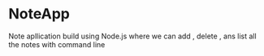# NoteApp
Note apllication build using Node.js where we can add , delete , ans list all the notes with command line
